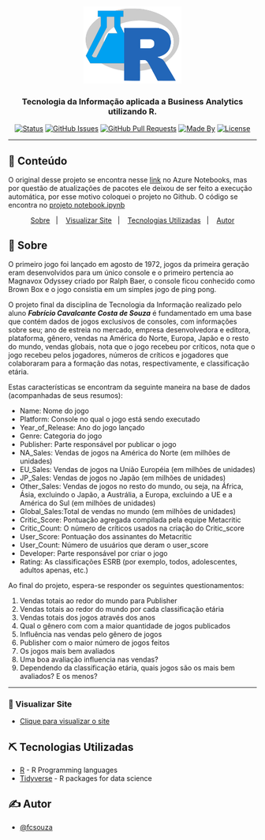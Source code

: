 <p align="center">
  <a href="" rel="noopener">
 <img width=200px src=".github/logo.png" alt="Project logo"></a>
</p>

<h3 align="center">Tecnologia da Informação aplicada a Business Analytics utilizando R.</h3>

<div align="center">

[![Status](https://img.shields.io/badge/status-active-success.svg)]()
[![GitHub Issues](https://img.shields.io/github/languages/count/fcsouza/videogame-sales-data-analytics)]()
[![GitHub Pull Requests](https://img.shields.io/github/last-commit/fcsouza/videogame-sales-data-analytics)]()
[![Made By](https://img.shields.io/badge/Made%20By-Fabricio%20Cavalcante-brightgreen)]()
[![License](https://img.shields.io/badge/license-MIT-blue.svg)](/LICENSE)

</div>

---

## 📝 Conteúdo

O original desse projeto se encontra nesse [link](https://notebooks.azure.com/fcsouza/projects) no Azure Notebooks, mas por questão de atualizações de pacotes ele deixou de ser feito a execução automática, por esse motivo coloquei o projeto no Github. O código se encontra no [projeto notebook.ipynb](https://github.com/fcsouza/videogame-sales-data-analytics/blob/master/projeto%20notebook.ipynb)

<p align="center">
<a href="#about">Sobre</a>&nbsp;&nbsp;&nbsp;|&nbsp;&nbsp;&nbsp;
<a href="#installing">Visualizar Site</a>&nbsp;&nbsp;&nbsp;|&nbsp;&nbsp;&nbsp;
<a href="#built_using">Tecnologias Utilizadas</a>&nbsp;&nbsp;&nbsp;|&nbsp;&nbsp;&nbsp;
<a href="#authors">Autor</a>
</p>


## 🧐 Sobre <a name = "about"></a>
O primeiro jogo foi lançado em agosto de 1972, jogos da primeira geração eram desenvolvidos para um único console e o primeiro pertencia ao Magnavox Odyssey criado por Ralph Baer, o console ficou conhecido como Brown Box e o jogo consistia em um simples jogo de ping pong.

O projeto final da disciplina de Tecnologia da Informação realizado pelo aluno ***Fabrício Cavalcante Costa de Souza*** é fundamentado em uma base que contém dados de jogos exclusivos de consoles, com informações sobre seu; ano de estreia no mercado, empresa desenvolvedora e editora, plataforma, gênero, vendas na América do Norte, Europa, Japão e o resto do mundo, vendas globais, nota que o jogo recebeu por críticos, nota que o jogo recebeu pelos jogadores, números de críticos e jogadores que colaboraram para a formação das notas, respectivamente, e classificação etária.

Estas características se encontram da seguinte maneira na base de dados (acompanhadas de seus resumos):

* Name: Nome do jogo
* Platform: Console no qual o jogo está sendo executado
* Year_of_Release: Ano do jogo lançado
* Genre: Categoria do jogo
* Publisher: Parte responsável por publicar o jogo
* NA_Sales: Vendas de jogos na América do Norte (em milhões de unidades)
* EU_Sales: Vendas de jogos na União Européia (em milhões de unidades)
* JP_Sales: Vendas de jogos no Japão (em milhões de unidades)
* Other_Sales: Vendas de jogos no resto do mundo, ou seja, na África, Ásia, excluindo o Japão, a Austrália, a Europa, excluindo a UE e a América do Sul (em milhões de unidades)
* Global_Sales:Total de vendas no mundo (em milhões de unidades)
* Critic_Score: Pontuação agregada compilada pela equipe Metacritic
* Critic_Count: O número de críticos usados na criação do Critic_score
* User_Score: Pontuação dos assinantes do Metacritic
* User_Count: Número de usuários que deram o user_score
* Developer: Parte responsável por criar o jogo
* Rating: As classificações ESRB (por exemplo, todos, adolescentes, adultos apenas, etc.)

Ao final do projeto, espera-se responder os seguintes questionamentos:

1. Vendas totais ao redor do mundo para Publisher
2. Vendas totais ao redor do mundo por cada classificação etária
3. Vendas totais dos jogos através dos anos
4. Qual o gênero com com a maior quantidade de jogos publicados
5. Influência nas vendas pelo gênero de jogos
6. Publisher com o maior número de jogos feitos
7. Os jogos mais bem avaliados
8. Uma boa avaliação influencia nas vendas?
9. Dependendo da classificação etária, quais jogos são os mais bem avaliados? E os menos?
  
---

### 🔭 Visualizar Site <a name = "installing"></a>

- [Clique para visualizar o site](https://fcsouza.github.io/videogame-sales-data-analytics/)

## ⛏️ Tecnologias Utilizadas <a name = "built_using"></a>

- [R](https://www.r-project.org/) - R Programming languages
- [Tidyverse](https://www.tidyverse.org/) - R packages for data science

## ✍️ Autor <a name = "authors"></a>

- [@fcsouza](https://github.com/fcsouza)
